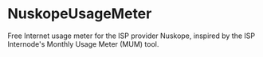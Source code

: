 # NuskopeUsageMeter
Free Internet usage meter for the ISP provider Nuskope, inspired by the ISP Internode's Monthly Usage Meter (MUM) tool.
